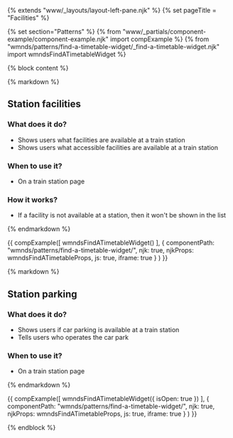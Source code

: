 {% extends "www/_layouts/layout-left-pane.njk" %}
{% set pageTitle = "Facilities" %}

{% set section="Patterns" %}
{% from "www/_partials/component-example/component-example.njk" import compExample %}
{% from "wmnds/patterns/find-a-timetable-widget/_find-a-timetable-widget.njk" import wmndsFindATimetableWidget %}

{% block content %}

{% markdown %}

## Station facilities

### What does it do?

- Shows users what facilities are available at a train station
- Shows users what accessible facilities are available at a train station

### When to use it?

- On a train station page

### How it works?

- If a facility is not available at a station, then it won't be shown in the list

{% endmarkdown %}

{{
  compExample([
      wmndsFindATimetableWidget()
    ], {
      componentPath: "wmnds/patterns/find-a-timetable-widget/",
      njk: true,
      njkProps: wmndsFindATimetableProps,
      js: true,
      iframe: true
    }
  )
}}

{% markdown %}

## Station parking

<h3>What does it do?</h3>

- Shows users if car parking is available at a train station
- Tells users who operates the car park

<h3>When to use it?</h3>

- On a train station page

{% endmarkdown %}

{{
  compExample([
      wmndsFindATimetableWidget({
        isOpen: true
      })
    ], {
      componentPath: "wmnds/patterns/find-a-timetable-widget/",
      njk: true,
      njkProps: wmndsFindATimetableProps,
      js: true,
      iframe: true
    }
  )
}}

{% endblock %}

